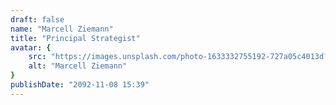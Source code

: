 ```yaml
---
draft: false
name: "Marcell Ziemann"
title: "Principal Strategist"
avatar: {
    src: "https://images.unsplash.com/photo-1633332755192-727a05c4013d?&fit=crop&w=280",
    alt: "Marcell Ziemann"
}
publishDate: "2092-11-08 15:39"
---
```

